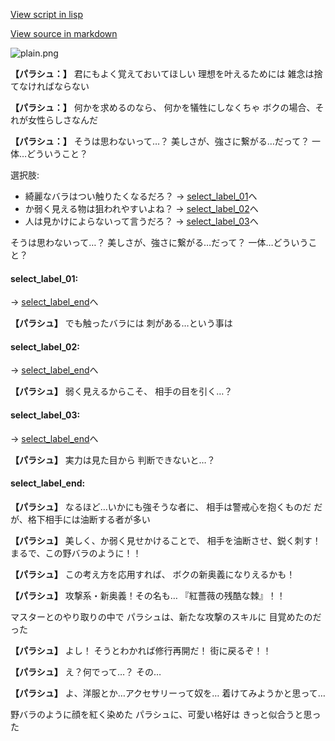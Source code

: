 [View script in lisp](../scripts/20041303.txt)

[View source in markdown](20041303.md)

![plain.png](../images/backgrounds/plain.png)

**【パラシュ：】**
君にもよく覚えておいてほしい
理想を叶えるためには
雑念は捨てなければならない

**【パラシュ：】**
何かを求めるのなら、
何かを犠牲にしなくちゃ
ボクの場合、それが女性らしさなんだ

**【パラシュ：】**
そうは思わないって…？
美しさが、強さに繋がる…だって？
一体…どういうこと？

選択肢:
- 綺麗なバラはつい触りたくなるだろ？ → [select_label_01](#select_label_01)へ
- か弱く見える物は狙われやすいよね？ → [select_label_02](#select_label_02)へ
- 人は見かけによらないって言うだろ？ → [select_label_03](#select_label_03)へ

そうは思わないって…？
美しさが、強さに繋がる…だって？
一体…どういうこと？

#### select_label_01:
 → [select_label_end](#select_label_end)へ

**【パラシュ】**
でも触ったバラには
刺がある…という事は

#### select_label_02:
 → [select_label_end](#select_label_end)へ

**【パラシュ】**
弱く見えるからこそ、
相手の目を引く…？

#### select_label_03:
 → [select_label_end](#select_label_end)へ

**【パラシュ】**
実力は見た目から
判断できないと…？

#### select_label_end:

**【パラシュ】**
なるほど…いかにも強そうな者に、
相手は警戒心を抱くものだ
だが、格下相手には油断する者が多い

**【パラシュ】**
美しく、か弱く見せかけることで、
相手を油断させ、鋭く刺す！
まるで、この野バラのように！！

**【パラシュ】**
この考え方を応用すれば、
ボクの新奥義になりえるかも！

**【パラシュ】**
攻撃系・新奥義！その名も…
『紅薔薇の残酷な棘』！！

マスターとのやり取りの中で
パラシュは、新たな攻撃のスキルに
目覚めたのだった

**【パラシュ】**
よし！
そうとわかれば修行再開だ！
街に戻るぞ！！

**【パラシュ】**
え？何でって…？
その…

**【パラシュ】**
よ、洋服とか…アクセサリーって奴を…
着けてみようかと思って…

野バラのように顔を紅く染めた
パラシュに、可愛い格好は
きっと似合うと思った